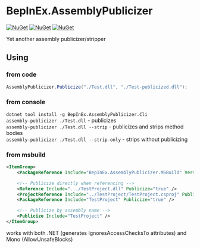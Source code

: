 # BepInEx.AssemblyPublicizer

[![NuGet](https://img.shields.io/nuget/v/BepInEx.AssemblyPublicizer?label=BepInEx.AssemblyPublicizer&logo=NuGet)](https://www.nuget.org/packages/BepInEx.AssemblyPublicizer)
[![NuGet](https://img.shields.io/nuget/v/BepInEx.AssemblyPublicizer.MSBuild?label=BepInEx.AssemblyPublicizer.MSBuild&logo=NuGet)](https://www.nuget.org/packages/BepInEx.AssemblyPublicizer.MSBuild)
[![NuGet](https://img.shields.io/nuget/v/BepInEx.AssemblyPublicizer.Cli?label=BepInEx.AssemblyPublicizer.Cli&logo=NuGet)](https://www.nuget.org/packages/BepInEx.AssemblyPublicizer.Cli)

Yet another assembly publicizer/stripper

## Using

### from code
```cs
AssemblyPublicizer.Publicize("./Test.dll", "./Test-publicized.dll");
```

### from console
`dotnet tool install -g BepInEx.AssemblyPublicizer.Cli`  
`assembly-publicizer ./Test.dll` - publicizes  
`assembly-publicizer ./Test.dll --strip` - publicizes and strips method bodies  
`assembly-publicizer ./Test.dll --strip-only` - strips without publicizing  

### from msbuild
```xml
<ItemGroup>
    <PackageReference Include="BepInEx.AssemblyPublicizer.MSBuild" Version="0.4.2" PrivateAssets="all" />

    <!-- Publicize directly when referencing -->
    <Reference Include=".../TestProject.dll" Publicize="true" />
    <ProjectReference Include="../TestProject/TestProject.csproj" Publicize="true" />
    <PackageReference Include="TestProject" Publicize="true" />

    <!-- Publicize by assembly name -->
    <Publicize Include="TestProject" />
</ItemGroup>
```

works with both .NET (generates IgnoresAccessChecksTo attributes) and Mono (AllowUnsafeBlocks)
